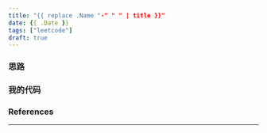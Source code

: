 ```yaml
---
title: "{{ replace .Name "-" " " | title }}"
date: {{ .Date }}
tags: ["leetcode"]
draft: true
---
```


### 思路



### 我的代码



### References

---

